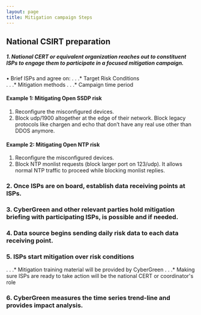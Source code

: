 ```yaml
---
layout: page
title: Mitigation campaign Steps
---
```


## National CSIRT preparation

##### 1. National CERT or equivalent organization reaches out to constituent ISPs to engage them to participate in a focused mitigation campaign.

• Brief ISPs and agree on:
. . .* Target Risk Conditions  
. . .* Mitigation methods 
. . .* Campaign time period

#### Example 1: Mitigating Open SSDP risk
1. Reconfigure the misconfigured devices.
2. Block udp/1900 altogether at the edge of their network.  Block legacy protocols like chargen and echo that don’t have any real use other than DDOS anymore.

#### Example 2: Mitigating Open NTP risk
1. Reconfigure the misconfigured devices.
2. Block NTP monlist requests (block larger port on 123/udp).  It allows normal NTP traffic to proceed while blocking monlist replies.

### 2. Once ISPs are on board, establish data receiving points at ISPs.

### 3. CyberGreen and other relevant parties hold mitigation briefing with participating ISPs, is possible and if needed.  

### 4. Data source begins sending daily risk data to each data receiving point.

### 5. ISPs start mitigation over risk conditions
. . .* Mitigation training material will be provided by CyberGreen
. . .* Making sure ISPs are ready to take action will be the national CERT or coordinator's role

### 6.	CyberGreen measures the time series trend-line and provides impact analysis.
